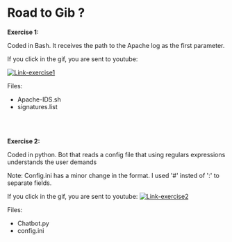 # Road to Gib ?


<b>Exercise 1:</b>

Coded in Bash. It receives the path to the Apache log as the first parameter.

If you click in the gif, you are sent to youtube:

[![Link-exercise1](https://i.imgur.com/cYqsajS.gif)](https://www.youtube.com/watch?v=hxArxdov6m8)

Files:
  - Apache-IDS.sh
  - signatures.list





<br/>
<br/>





<b>Exercise 2:</b>

Coded in python. Bot that reads a config file that using regulars expressions understands the user demands</p>
Note: Config.ini has a minor change in the format. I used '#' insted of ':' to separate fields.

If you click in the gif, you are sent to youtube:
[![Link-exercise2](https://i.imgur.com/WcSBcUk.gif)](https://www.youtube.com/watch?v=7M_JxDnWyGc)

Files:
  - Chatbot.py
  - config.ini
